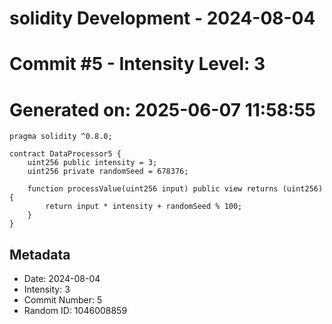 ﻿# solidity Development - 2024-08-04
# Commit #5 - Intensity Level: 3
# Generated on: 2025-06-07 11:58:55
```solidity
pragma solidity ^0.8.0;

contract DataProcessor5 {
    uint256 public intensity = 3;
    uint256 private randomSeed = 678376;

    function processValue(uint256 input) public view returns (uint256) {
        return input * intensity + randomSeed % 100;
    }
}
```
## Metadata
- Date: 2024-08-04
- Intensity: 3
- Commit Number: 5
- Random ID: 1046008859
